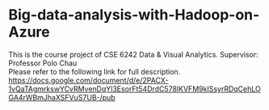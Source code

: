 # Big-data-analysis-with-Hadoop-on-Azure
This is the course project of CSE 6242 Data &amp; Visual Analytics. Supervisor: Professor Polo Chau  
Please refer to the following link for full description.  
https://docs.google.com/document/d/e/2PACX-1vQaTAgmrkswYCvRMvenDqYl3EsorFt54DrdC578IKVFM9kISsyrRDqCehLOGA4rWBmJhaXSFVuS7UB-/pub
